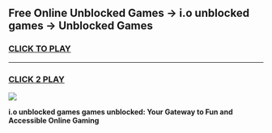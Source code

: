 
## Free Online Unblocked Games → i.o unblocked games → Unblocked Games
<h3>
<a href="https://premium.freeplayer.one?title=i.o_unblocked_games&ref=21F">CLICK TO PLAY</a></h3>
<hr>

<h3>
<a href="https://premium.freeplayer.one?title=i.o_unblocked_games&ref=21F">CLICK 2 PLAY</a>
  
</h3>

<a href="https://premium.freeplayer.one?title=i.o_unblocked_games&ref=21F/"><img src="https://clearcache.store/games.png"></a>


**i.o unblocked games games unblocked: Your Gateway to Fun and Accessible Online Gaming**
